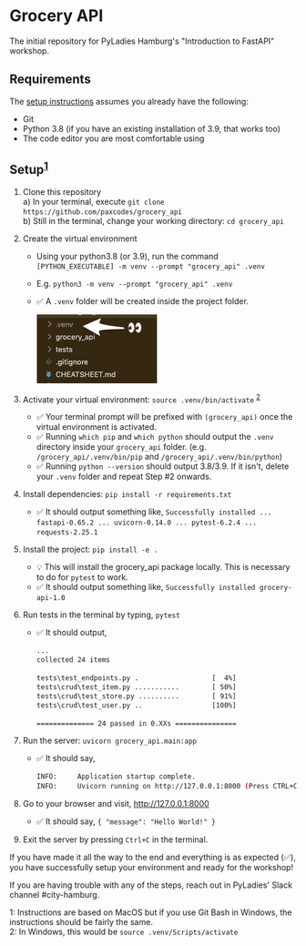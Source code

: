# Grocery API

The initial repository for PyLadies Hamburg's "Introduction to FastAPI" workshop.

## Requirements

The [setup instructions](#setup) assumes you already have the following:

- Git
- Python 3.8 (if you have an existing installation of 3.9, that works too)
- The code editor you are most comfortable using

## Setup<sup>[1](#myfootnote1)</sup>

1) Clone this repository  
   a) In your terminal, execute `git clone https://github.com/paxcodes/grocery_api`  
   b) Still in the terminal, change your working directory: `cd grocery_api`

2) Create the virtual environment
   * Using your python3.8 (or 3.9), run the command `[PYTHON_EXECUTABLE] -m venv --prompt "grocery_api" .venv`
   * E.g. `python3 -m venv --prompt "grocery_api" .venv`
   * ✅ A `.venv` folder will be created inside the project folder.

      ![.venv folder should be present](readme_assets/checklist_venv_folder.png)

3) Activate your virtual environment: `source .venv/bin/activate` <sup>[2](#myfootnote2)</sup>
   * ✅ Your terminal prompt will be prefixed with `(grocery_api)` once the virtual environment is activated.
   * ✅ Running `which pip` and `which python` should output the `.venv` directory inside your `grocery_api` folder. (e.g. `/grocery_api/.venv/bin/pip` and `/grocery_api/.venv/bin/python`)
   * ✅ Running `python --version` should output 3.8/3.9. If it isn't, delete your `.venv` folder and repeat Step #2 onwards.

4) Install dependencies: `pip install -r requirements.txt`
   * ✅ It should output something like, `Successfully installed ... fastapi-0.65.2 ... uvicorn-0.14.0 ... pytest-6.2.4 ... requests-2.25.1`

5) Install the project: `pip install -e .`
   * 💡 This will install the grocery_api package locally. This is necessary to do for `pytest` to work.
   * ✅ It should output something like, `Successfully installed grocery-api-1.0`

6) Run tests in the terminal by typing, `pytest` 
   * ✅ It should output,
      ```
      ...
      collected 24 items

      tests\test_endpoints.py .                  [  4%]
      tests\crud\test_item.py ...........        [ 50%]
      tests\crud\test_store.py ..........        [ 91%]
      tests\crud\test_user.py ..                 [100%]

      ============== 24 passed in 0.XXs ===============
      ```

7) Run the server: `uvicorn grocery_api.main:app`
   * ✅ It should say,
      ```sh
      INFO:     Application startup complete.
      INFO:     Uvicorn running on http://127.0.0.1:8000 (Press CTRL+C to quit)
      ```

8) Go to your browser and visit, http://127.0.0.1:8000
   * ✅ It should say, `{ "message": "Hello World!" }`

9) Exit the server by pressing `Ctrl+C` in the terminal.

If you have made it all the way to the end and everything is as expected (✅), you have successfully setup your environment and ready for the workshop!

If you are having trouble with any of the steps, reach out in PyLadies' Slack channel #city-hamburg.

<a name="myfootnote1">1</a>: Instructions are based on MacOS but if you use Git Bash in Windows, the instructions should be fairly the same.  
<a name="myfootnote2">2</a>: In Windows, this would be `source .venv/Scripts/activate`
